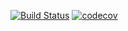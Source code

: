 ﻿[![Build Status](https://travis-ci.org/Istern22/tasks.svg?branch=master)](https://travis-ci.org/Istern22/tasks)
[![codecov](https://codecov.io/gh/Istern22/tasks/branch/master/graph/badge.svg)](https://codecov.io/gh/Istern22/tasks)